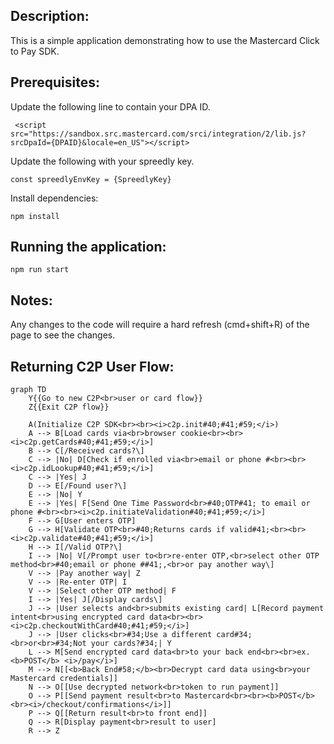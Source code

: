 ## Description:

This is a simple application demonstrating how to use the Mastercard Click to Pay SDK.

## Prerequisites:

Update the following line to contain your DPA ID.

``` <script src="https://sandbox.src.mastercard.com/srci/integration/2/lib.js?srcDpaId={DPAID}&locale=en_US"></script>```

Update the following with your spreedly key.

```const spreedlyEnvKey = {SpreedlyKey}```

Install dependencies:

```
npm install
```

## Running the application:

```
npm run start
```

## Notes:

Any changes to the code will require a hard refresh (cmd+shift+R) of the page to see the changes.

## Returning C2P User Flow:

```mermaid
graph TD
    Y{{Go to new C2P<br>user or card flow}}
    Z{{Exit C2P flow}}

    A(Initialize C2P SDK<br><br><i>c2p.init#40;#41;#59;</i>)
    A --> B[Load cards via<br>browser cookie<br><br><i>c2p.getCards#40;#41;#59;</i>]
    B --> C[/Received cards?\]
    C --> |No| D[Check if enrolled via<br>email or phone #<br><br><i>c2p.idLookup#40;#41;#59;</i>]
    C --> |Yes| J
    D --> E[/Found user?\]
    E --> |No| Y
    E --> |Yes| F[Send One Time Password<br>#40;OTP#41; to email or phone #<br><br><i>c2p.initiateValidation#40;#41;#59;</i>]
    F --> G[User enters OTP]
    G --> H[Validate OTP<br>#40;Returns cards if valid#41;<br><br><i>c2p.validate#40;#41;#59;</i>]
    H --> I[/Valid OTP?\]
    I --> |No| V[/Prompt user to<br>re-enter OTP,<br>select other OTP method<br>#40;email or phone ##41;,<br>or pay another way\]
    V --> |Pay another way| Z
    V --> |Re-enter OTP| I
    V --> |Select other OTP method| F
    I --> |Yes| J[/Display cards\]
    J --> |User selects and<br>submits existing card| L[Record payment intent<br>using encrypted card data<br><br><i>c2p.checkoutWithCard#40;#41;#59;</i>]
    J --> |User clicks<br>#34;Use a different card#34;<br>or<br>#34;Not your cards?#34;| Y
    L --> M[Send encrypted card data<br>to your back end<br><br>ex. <b>POST</b> <i>/pay</i>]
    M --> N[[<b>Back End#58;</b><br>Decrypt card data using<br>your Mastercard credentials]]
    N --> O[[Use decrypted network<br>token to run payment]]
    O --> P[[Send payment result<br>to Mastercard<br><br><b>POST</b><br><i>/checkout/confirmations</i>]]
    P --> Q[[Return result<br>to front end]]
    Q --> R[Display payment<br>result to user]
    R --> Z
```
